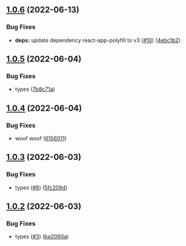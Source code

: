 ## [1.0.6](https://github.com/dankreiger/fetch-woof/compare/v1.0.5...v1.0.6) (2022-06-13)


### Bug Fixes

* **deps:** update dependency react-app-polyfill to v3 ([#10](https://github.com/dankreiger/fetch-woof/issues/10)) ([4ebc1b2](https://github.com/dankreiger/fetch-woof/commit/4ebc1b2bb213bdb5a9b034de6f49ef0632a17fe5))

## [1.0.5](https://github.com/dankreiger/fetch-woof/compare/v1.0.4...v1.0.5) (2022-06-04)


### Bug Fixes

* types ([7b8c71a](https://github.com/dankreiger/fetch-woof/commit/7b8c71a3fc1bc853810117a5eb25d810a992a21a))

## [1.0.4](https://github.com/dankreiger/fetch-woof/compare/v1.0.3...v1.0.4) (2022-06-04)


### Bug Fixes

* woof woof ([6156011](https://github.com/dankreiger/fetch-woof/commit/61560117d46e39bdc695c50b703e8c849892f3d1))

## [1.0.3](https://github.com/dankreiger/fetch-woof/compare/v1.0.2...v1.0.3) (2022-06-03)


### Bug Fixes

* types ([#6](https://github.com/dankreiger/fetch-woof/issues/6)) ([5fc209d](https://github.com/dankreiger/fetch-woof/commit/5fc209d9bea63f2309f510fd2754b75926ba7fff))

## [1.0.2](https://github.com/dankreiger/fetch-woof/compare/v1.0.1...v1.0.2) (2022-06-03)


### Bug Fixes

* types ([#3](https://github.com/dankreiger/fetch-woof/issues/3)) ([be2060a](https://github.com/dankreiger/fetch-woof/commit/be2060a09b86a9a0a4b4e16111da8569e3682e8b))
